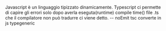 Javascript è un linguaggio tipizzato dinamicamente. Typescript ci permette di capire gli errori solo dopo averla eseguta(runtime) compile time()
file .ts che il compilatore non può tradurre ci viene detto.
-- noEmit
tsc converte in js
typegeneric
